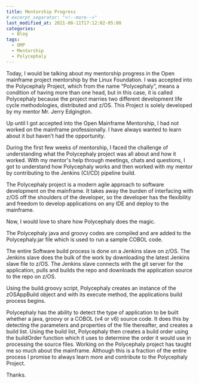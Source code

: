 ```yaml
---                          
title: Mentorship Progress
# excerpt_separator: "<!--more-->"
last_modified_at: 2021-08-11T17:12:02-05:00
categories:
  - Blog                     
tags:                  
  - OMP 
  - Mentorship 
  - Polycephaly
---  
```


Today, I would be talking about my mentorship progress in the Open mainframe project mentorship by the Linux Foundation.
I was accepted into the Polycephaly Project, which from the name “Polycephaly”, means a condition of having more than one head, but in this case, it is called Polycephaly because the project marries two different development life cycle methodologies, distributed and z/OS. This Project is solely developed by my mentor Mr. Jerry Edgington.

Up until I got accepted into the Open Mainframe Mentorship, I had not worked on the mainframe professionally. I have always wanted to learn about it but haven’t had the opportunity.

During the first few weeks of mentorship, I faced the challenge of understanding what the Polycephaly project was all about and how it worked. With my mentor's help through meetings, chats and questions, I got to understand how Polycephaly works and then worked with my mentor by contributing to the Jenkins (CI/CD) pipeline build.

The Polycephaly project is a modern agile approach to software development on the mainframe.
It takes away the burden of interfacing with z/OS off the shoulders of the developer, so the developer has the flexibility and freedom to develop applications on any IDE and deploy to the mainframe.

Now, I would love to share how Polycephaly does the magic.

The Polycephaly java and groovy codes are compiled and are added to the Polycephaly.jar file which is used to run a sample COBOL code.

The entire Software build process is done on a Jenkins slave on z/OS. The Jenkins slave does the bulk of the work by downloading the latest Jenkins slave file to z/OS. The Jenkins slave connects with the git server for the application, pulls and builds the repo and downloads the application source to the repo on z/OS.

Using the build.groovy script, Polycephaly creates an instance of the zOSAppBuild object and with its execute method, the applications build process begins.

Polycephaly has the ability to detect the type of application to be built whether a java, groovy or a COBOL (v4 or v6) source code. It does this by detecting the parameters and properties of the file thereafter, and creates a build list. Using the build list, Polycephaly then creates a build order using the buildOrder function which it uses to determine the order it would use in processing the source files.
 Working on the Polycephaly project has taught me so much about the mainframe. Although this is a fraction of the entire process I promise to always learn more and contribute to the Polycephaly Project.

Thanks.
